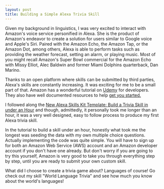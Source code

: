```yaml
---
layout: post
title: Building a Simple Alexa Trivia Skill
---
```


Given my background in linguistics, I was very excited to interact with Amazon's voice service personified in Alexa. She is the product of Amazon's endeavor to create a solution for users similar to Google voice and Apple's Siri. Paired with the Amazon Echo, the Amazon Tap, or the Amazon Dot, among others, Alexa is able to perform tasks such as providing the weather forecast, setting an alarm, or playing music. Most of you might recall Amazon's Super Bowl commercial for the Amazon Echo with  Missy Elliot, Alec Baldwin and former Miami Dolphins quarterback, Dan Marino.

Thanks to an open platform where skills can be submitted by third parties, Alexa's skills are constantly increasing. It was exciting for me to be a small part of that. Amazon has a wonderful tutorial on [Udemy](https://www.udemy.com/amazonalexa/learn/v4/overview) for developers. They also have well documented resources to help [get you started.](https://developer.amazon.com/public/solutions/alexa/alexa-skills-kit)

I followed along the [New Alexa Skills Kit Template: Build a Trivia Skill in under an Hour](https://developer.amazon.com/appsandservices/community/post/TxDJWS16KUPVKO/New-Alexa-Skills-Kit-Template-Build-a-Trivia-Skill-in-under-an-Hour) and though, admittedly, it personally took me longer than an hour, it was a very well designed, easy to follow process to produce my first Alexa trivia skill.

In the tutorial to build a skill under an hour, honestly what took me the longest was seeding the data with my own multiple choice questions. Actually implementing the code was quite simple. You will have to sign up for both an Amazon Web Service (AWS) account and an Amazon developer account if you don't have one already. But don't worry if you are going to try this yourself, Amazon is very good to take you through everything step by step, until you are ready to submit your own custom skill.

What did I choose to create a trivia game about? Languages of course! Go check out my skill "World Language Trivia" and see how much you know about the world's languages!
